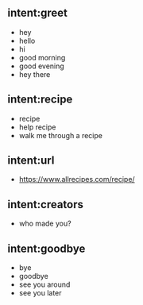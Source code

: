 ## intent:greet
- hey
- hello
- hi
- good morning
- good evening
- hey there

## intent:recipe
- recipe
- help recipe
- walk me through a recipe

## intent:url
- https://www.allrecipes.com/recipe/

## intent:creators
- who made you?

## intent:goodbye
- bye
- goodbye
- see you around
- see you later
